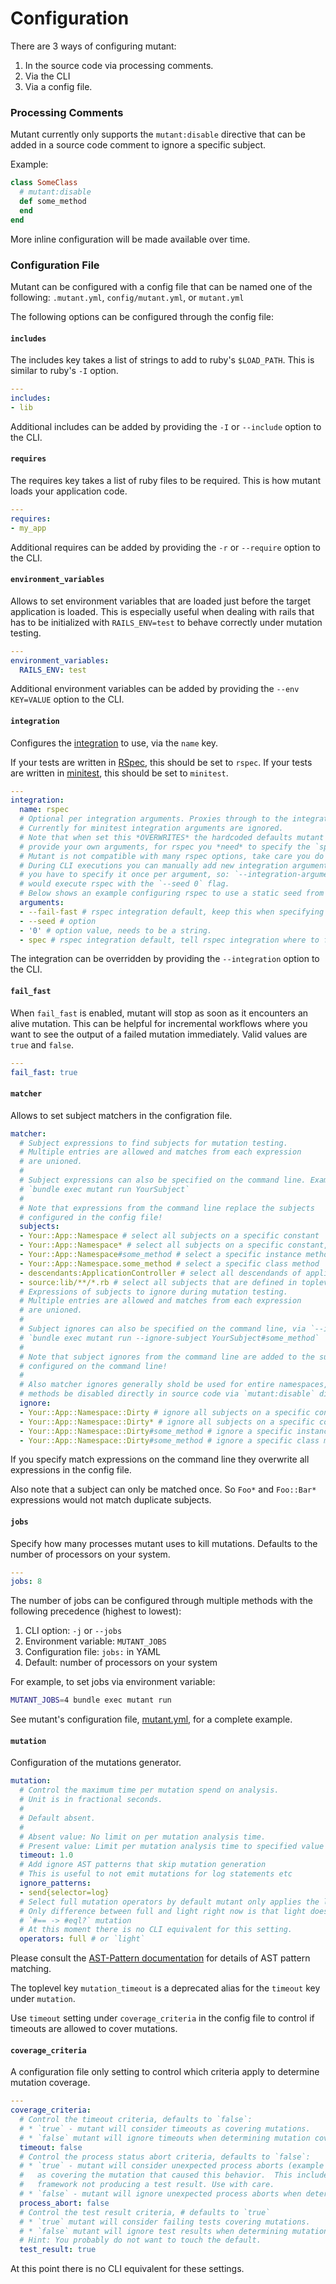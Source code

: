 # Configuration

There are 3 ways of configuring mutant:

1. In the source code via processing comments.
2. Via the CLI
3. Via a config file.

### Processing Comments

Mutant currently only supports the `mutant:disable` directive that can be added in a
source code comment to ignore a specific subject.

Example:

```ruby
class SomeClass
  # mutant:disable
  def some_method
  end
end
```

More inline configuration will be made available over time.

### Configuration File

Mutant can be configured with a config file that can be named one of the following: `.mutant.yml`, `config/mutant.yml`, or `mutant.yml`

The following options can be configured through the config file:

#### `includes`

The includes key takes a list of strings to add to ruby's `$LOAD_PATH`. This is similar to ruby's `-I` option.

```yml
---
includes:
- lib
```

Additional includes can be added by providing the `-I` or `--include` option to the CLI.

#### `requires`

The requires key takes a list of ruby files to be required. This is how mutant loads your application code.

```yml
---
requires:
- my_app
```

Additional requires can be added by providing the `-r` or `--require` option to the CLI.

#### `environment_variables`

Allows to set environment variables that are loaded just before the target application is
loaded. This is especially useful when dealing with rails that has to be initialized with
`RAILS_ENV=test` to behave correctly under mutation testing.

```yml
---
environment_variables:
  RAILS_ENV: test
```

Additional environment variables can be added by providing the `--env KEY=VALUE` option to the CLI.

#### `integration`

Configures the [integration](/docs/integration.md) to use, via the `name` key.

If your tests are written in [RSpec](https://rspec.info/), this should be set to `rspec`.
If your tests are written in [minitest](https://github.com/seattlerb/minitest), this should be set to `minitest`.

```yml
---
integration:
  name: rspec
  # Optional per integration arguments. Proxies through to the integrations native CLI processor.
  # Currently for minitest integration arguments are ignored.
  # Note that when set this *OVERWRITES* the hardcoded defaults mutant provides. So should you
  # provide your own arguments, for rspec you *need* to specify the `spec` directory at a minimum.
  # Mutant is not compatible with many rspec options, take care you do not violate mutants invariants.
  # During CLI executions you can manually add new integration arguments via `--integration-argument`,
  # you have to specify it once per argument, so: `--integration-argument seed --integration-argument 0`
  # would execute rspec with the `--seed 0` flag.
  # Below shows an example configuring rspec to use a static seed from the config file.
  arguments:
  - --fail-fast # rspec integration default, keep this when specifying manual options!
  - --seed # option
  - '0' # option value, needs to be a string.
  - spec # rspec integration default, tell rspec integration where to find specs
```

The integration can be overridden by providing the `--integration` option to the CLI.

#### `fail_fast`

When `fail_fast` is enabled, mutant will stop as soon as it encounters an alive mutation. This can be helpful for incremental workflows where you want to see the output of a failed mutation immediately. Valid values are `true` and `false`.

```yml
---
fail_fast: true
```

#### `matcher`

Allows to set subject matchers in the configration file.

```yml
matcher:
  # Subject expressions to find subjects for mutation testing.
  # Multiple entries are allowed and matches from each expression
  # are unioned.
  #
  # Subject expressions can also be specified on the command line. Example:
  # `bundle exec mutant run YourSubject`
  #
  # Note that expressions from the command line replace the subjects
  # configured in the config file!
  subjects:
  - Your::App::Namespace # select all subjects on a specific constant
  - Your::App::Namespace* # select all subjects on a specific constant, recursively
  - Your::App::Namespace#some_method # select a specific instance method
  - Your::App::Namespace.some_method # select a specific class method
  - descendants:ApplicationController # select all descendands of application controller (and itself)
  - source:lib/**/*.rb # select all subjects that are defined in toplevel constants (modules and classes), recursively
  # Expressions of subjects to ignore during mutation testing.
  # Multiple entries are allowed and matches from each expression
  # are unioned.
  #
  # Subject ignores can also be specified on the command line, via `--ignore-subject`. Example:
  # `bundle exec mutant run --ignore-subject YourSubject#some_method`
  #
  # Note that subject ignores from the command line are added to the subject ignores
  # configured on the command line!
  #
  # Also matcher ignores generally shold be used for entire namespaces, and individual
  # methods be disabled directly in source code via `mutant:disable` directives.
  ignore:
  - Your::App::Namespace::Dirty # ignore all subjects on a specific constant
  - Your::App::Namespace::Dirty* # ignore all subjects on a specific constant, recursively
  - Your::App::Namespace::Dirty#some_method # ignore a specific instance method
  - Your::App::Namespace::Dirty#some_method # ignore a specific class method
```

If you specify match expressions on the command line they overwrite all expressions
in the config file.

Also note that a subject can only be matched once. So `Foo*` and `Foo::Bar*` expressions
would not match duplicate subjects.

#### `jobs`

Specify how many processes mutant uses to kill mutations. Defaults to the number of processors on your system.

```yml
---
jobs: 8
```

The number of jobs can be configured through multiple methods with the following precedence (highest to lowest):

1. CLI option: `-j` or `--jobs`
2. Environment variable: `MUTANT_JOBS`
3. Configuration file: `jobs:` in YAML
4. Default: number of processors on your system

For example, to set jobs via environment variable:

```sh
MUTANT_JOBS=4 bundle exec mutant run
```

See mutant's configuration file, [mutant.yml](/mutant.yml), for a complete example.

#### `mutation`

Configuration of the mutations generator.

```yml
mutation:
  # Control the maximum time per mutation spend on analysis.
  # Unit is in fractional seconds.
  #
  # Default absent.
  #
  # Absent value: No limit on per mutation analysis time.
  # Present value: Limit per mutation analysis time to specified value in seconds.
  timeout: 1.0
  # Add ignore AST patterns that skip mutation generation
  # This is useful to not emit mutations for log statements etc
  ignore_patterns:
  - send{selector=log}
  # Select full mutation operators by default mutant only applies the light set
  # Only difference between full and light right now is that light does not apply
  # `#== -> #eql?` mutation
  # At this moment there is no CLI equivalent for this setting.
  operators: full # or `light`
```

Please consult the [AST-Pattern documentation](/docs/ast-pattern.md) for details of AST pattern
matching.

The toplevel key `mutation_timeout` is a deprecated alias for the `timeout` key under `mutation`.

Use `timeout` setting under `coverage_criteria` in the config file to control
if timeouts are allowed to cover mutations.

#### `coverage_criteria`

A configuration file only setting to control which criteria apply to determine mutation coverage.

```yml
---
coverage_criteria:
  # Control the timeout criteria, defaults to `false`:
  # * `true` - mutant will consider timeouts as covering mutations.
  # * `false` mutant will ignore timeouts when determining mutation coverage.
  timeout: false
  # Control the process status abort criteria, defaults to `false`:
  # * `true` - mutant will consider unexpected process aborts (example segfaults)
  #   as covering the mutation that caused this behavior.  This includes bugs in the test
  #   framework not producing a test result. Use with care.
  # * `false` - mutant will ignore unexpected process aborts when determining coverage.
  process_abort: false
  # Control the test result criteria, # defaults to `true`
  # * `true` mutant will consider failing tests covering mutations.
  # * `false` mutant will ignore test results when determining mutation coverage.
  # Hint: You probably do not want to touch the default.
  test_result: true
```

At this point there is no CLI equivalent for these settings.
